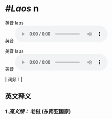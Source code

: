 # ***\#Laos*** n
英音 laʊs  
英音
<audio src="./media/Laos-b.aac" controls="controls"></audio>

美音 laʊs  
美音
<audio src="./media/Laos.aac" controls="controls"></audio>



| 词频 1 |  

英文释义
---
### 1.*高义频：* **老挝 (东南亚国家)**  



